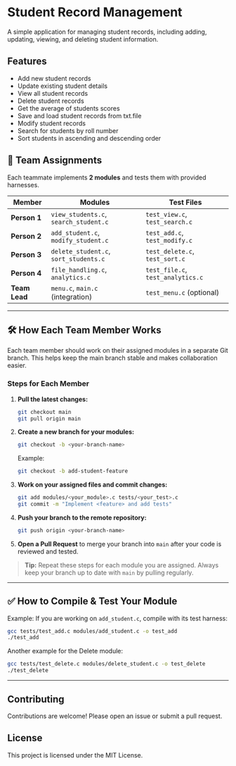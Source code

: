 # Student Record Management

A simple application for managing student records, including adding, updating, viewing, and deleting student information.

## Features

- Add new student records
- Update existing student details
- View all student records
- Delete student records
- Get the average of students scores
- Save and load student records from txt.file
- Modify student records
- Search for students by roll number
- Sort students in ascending and descending order

## 👥 Team Assignments

Each teammate implements **2 modules** and tests them with provided harnesses.

| Member        | Modules                                   | Test Files                        |
|---------------|-------------------------------------------|-----------------------------------|
| **Person 1**  | `view_students.c`, `search_student.c`     | `test_view.c`, `test_search.c`    |
| **Person 2**  | `add_student.c`, `modify_student.c`       | `test_add.c`, `test_modify.c`     |
| **Person 3**  | `delete_student.c`, `sort_students.c`     | `test_delete.c`, `test_sort.c`    |
| **Person 4**  | `file_handling.c`, `analytics.c`          | `test_file.c`, `test_analytics.c` |
| **Team Lead** | `menu.c`, `main.c` (integration)          | `test_menu.c` (optional)          |

---

## 🛠 How Each Team Member Works

Each team member should work on their assigned modules in a separate Git branch. This helps keep the main branch stable and makes collaboration easier.

### Steps for Each Member

1. **Pull the latest changes:**
    ```bash
    git checkout main
    git pull origin main
    ```

2. **Create a new branch for your modules:**
    ```bash
    git checkout -b <your-branch-name>
    ```
    Example:
    ```bash
    git checkout -b add-student-feature
    ```

3. **Work on your assigned files and commit changes:**
    ```bash
    git add modules/<your_module>.c tests/<your_test>.c
    git commit -m "Implement <feature> and add tests"
    ```

4. **Push your branch to the remote repository:**
    ```bash
    git push origin <your-branch-name>
    ```

5. **Open a Pull Request** to merge your branch into `main` after your code is reviewed and tested.

> **Tip:** Repeat these steps for each module you are assigned. Always keep your branch up to date with `main` by pulling regularly.


---

## ✅ How to Compile & Test Your Module

Example: If you are working on `add_student.c`, compile with its test harness:

```bash
gcc tests/test_add.c modules/add_student.c -o test_add
./test_add
```

Another example for the Delete module:

```bash
gcc tests/test_delete.c modules/delete_student.c -o test_delete
./test_delete
```

---

## Contributing

Contributions are welcome! Please open an issue or submit a pull request.

## License

This project is licensed under the MIT License.